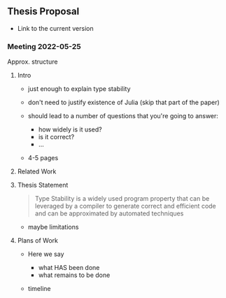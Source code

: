 ## Thesis Proposal

* Link to the current version

### Meeting 2022-05-25

Approx. structure

1. Intro
    - just enough to explain type stability

    - don't need to justify existence of Julia (skip that part of the paper)

    - should lead to a number of questions that you're going to answer:
        - how widely is it used?
        - is it correct?
        - ...

    - 4-5 pages

2. Related Work

3. Thesis Statement
   
    > Type Stability
    > is a widely used program property that can be leveraged by a compiler to generate
    > correct and efficient code
    > and can be approximated by automated techniques

    + maybe limitations

4. Plans of Work

    - Here we say
      - what HAS been done
      - what remains to be done

    - timeline
